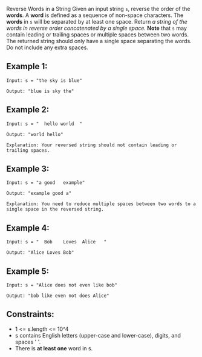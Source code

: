 Reverse Words in a String
Given an input string `s`, reverse the order of the **words**.
A **word** is defined as a sequence of non-space characters. The **words** in `s` will be separated by at least one space.
Return *a string of the words in reverse order concatenated by a single space.*
**Note** that `s` may contain leading or trailing spaces or multiple spaces between two words. The returned string should only have a single space separating the words. Do not include any extra spaces.



## Example 1:

`Input: s = "the sky is blue"`

`Output: "blue is sky the"`



## Example 2:

`Input: s = "  hello world  "`

`Output: "world hello"`

`Explanation: Your reversed string should not contain leading or trailing spaces.`



## Example 3:

`Input: s = "a good   example"`

`Output: "example good a"`

`Explanation: You need to reduce multiple spaces between two words to a single space in the reversed string.`



## Example 4:

`Input: s = "  Bob    Loves  Alice   "`

`Output: "Alice Loves Bob"`



## Example 5:

`Input: s = "Alice does not even like bob"`

`Output: "bob like even not does Alice"`
 

## Constraints:
- 1 <= s.length <= 10^4
- s contains English letters (upper-case and lower-case), digits, and spaces ' '.
- There is **at least one** word in s.
